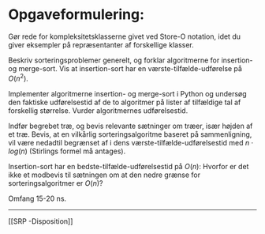 # Opgaveformulering:

Gør rede for kompleksitetsklasserne givet ved Store-O notation, idet du giver eksempler på
repræsentanter af forskellige klasser.

Beskriv sorteringsproblemer generelt, og forklar algoritmerne for insertion- og merge-sort.
Vis at insertion-sort har en værste-tilfælde-udførelse på $O(n^2)$.

Implementer algoritmerne insertion- og merge-sort i Python og undersøg den faktiske
udførelsestid af de to algoritmer på lister af tilfældige tal af forskellig størrelse. Vurder
algoritmernes udførelsestid.

Indfør begrebet træ, og bevis relevante sætninger om træer, især højden af et træ. Bevis, at en
vilkårlig sorteringsalgoritme baseret på sammenligning, vil være nedadtil begrænset af i dens
værste-tilfælde-udførelsestid med $n \cdot log(n)$ (Stirlings formel må antages).

Insertion-sort har en bedste-tilfælde-udførelsestid på $O(n)$: Hvorfor er det ikke et modbevis til
sætningen om at den nedre grænse for sorteringsalgoritmer er $O(n)$?

Omfang 15-20 ns.

---

[[SRP -Disposition]]
